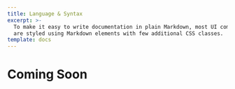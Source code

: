 ```yaml
---
title: Language & Syntax
excerpt: >-
  To make it easy to write documentation in plain Markdown, most UI components
  are styled using Markdown elements with few additional CSS classes.
template: docs
---
```


# Coming Soon
